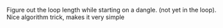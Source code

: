 Figure out the loop length while starting on a dangle. (not yet in the loop).
Nice algorithm trick, makes it very simple
